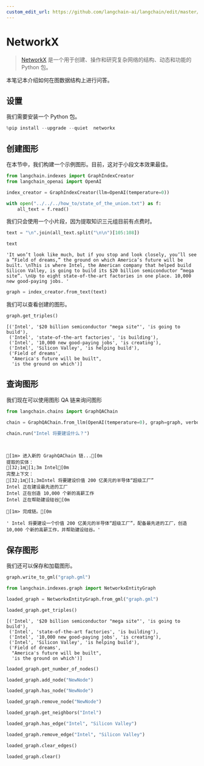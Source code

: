 ```yaml
---
custom_edit_url: https://github.com/langchain-ai/langchain/edit/master/docs/docs/integrations/graphs/networkx.ipynb
---
```


# NetworkX

>[NetworkX](https://networkx.org/) 是一个用于创建、操作和研究复杂网络的结构、动态和功能的 Python 包。

本笔记本介绍如何在图数据结构上进行问答。

## 设置

我们需要安装一个 Python 包。


```python
%pip install --upgrade --quiet  networkx
```

## 创建图形

在本节中，我们构建一个示例图形。目前，这对于小段文本效果最佳。


```python
from langchain.indexes import GraphIndexCreator
from langchain_openai import OpenAI
```


```python
index_creator = GraphIndexCreator(llm=OpenAI(temperature=0))
```


```python
with open("../../../how_to/state_of_the_union.txt") as f:
    all_text = f.read()
```

我们只会使用一个小片段，因为提取知识三元组目前有点费时。


```python
text = "\n".join(all_text.split("\n\n")[105:108])
```


```python
text
```



```output
'It won’t look like much, but if you stop and look closely, you’ll see a “Field of dreams,” the ground on which America’s future will be built. \nThis is where Intel, the American company that helped build Silicon Valley, is going to build its $20 billion semiconductor “mega site”. \nUp to eight state-of-the-art factories in one place. 10,000 new good-paying jobs. '
```



```python
graph = index_creator.from_text(text)
```

我们可以查看创建的图形。


```python
graph.get_triples()
```



```output
[('Intel', '$20 billion semiconductor "mega site"', 'is going to build'),
 ('Intel', 'state-of-the-art factories', 'is building'),
 ('Intel', '10,000 new good-paying jobs', 'is creating'),
 ('Intel', 'Silicon Valley', 'is helping build'),
 ('Field of dreams',
  "America's future will be built",
  'is the ground on which')]
```

## 查询图形
我们现在可以使用图形 QA 链来询问图形

```python
from langchain.chains import GraphQAChain
```

```python
chain = GraphQAChain.from_llm(OpenAI(temperature=0), graph=graph, verbose=True)
```

```python
chain.run("Intel 将要建设什么？")
```
```output


[1m> 进入新的 GraphQAChain 链...[0m
提取的实体：
[32;1m[1;3m Intel[0m
完整上下文：
[32;1m[1;3mIntel 将要建设价值 200 亿美元的半导体“超级工厂”
Intel 正在建设最先进的工厂
Intel 正在创造 10,000 个新的高薪工作
Intel 正在帮助建设硅谷[0m

[1m> 完成链。[0m
```

```output
' Intel 将要建设一个价值 200 亿美元的半导体“超级工厂”，配备最先进的工厂，创造 10,000 个新的高薪工作，并帮助建设硅谷。'
```

## 保存图形
我们还可以保存和加载图形。

```python
graph.write_to_gml("graph.gml")
```

```python
from langchain.indexes.graph import NetworkxEntityGraph
```

```python
loaded_graph = NetworkxEntityGraph.from_gml("graph.gml")
```

```python
loaded_graph.get_triples()
```

```output
[('Intel', '$20 billion semiconductor "mega site"', 'is going to build'),
 ('Intel', 'state-of-the-art factories', 'is building'),
 ('Intel', '10,000 new good-paying jobs', 'is creating'),
 ('Intel', 'Silicon Valley', 'is helping build'),
 ('Field of dreams',
  "America's future will be built",
  'is the ground on which')]
```

```python
loaded_graph.get_number_of_nodes()
```

```python
loaded_graph.add_node("NewNode")
```

```python
loaded_graph.has_node("NewNode")
```

```python
loaded_graph.remove_node("NewNode")
```

```python
loaded_graph.get_neighbors("Intel")
```

```python
loaded_graph.has_edge("Intel", "Silicon Valley")
```

```python
loaded_graph.remove_edge("Intel", "Silicon Valley")
```

```python
loaded_graph.clear_edges()
```

```python
loaded_graph.clear()
```